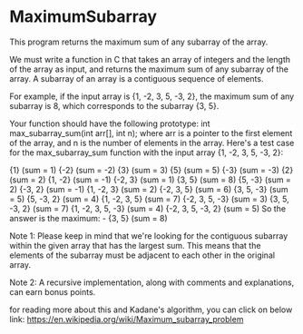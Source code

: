# MaximumSubarray
This program returns the maximum sum of any subarray of the array.

We must write a function in C that takes an array of integers and the length of the array as input, and returns the maximum sum of any subarray of the array. A subarray of an array is a contiguous sequence of elements.

For example, if the input array is {1, -2, 3, 5, -3, 2}, the maximum sum of any subarray is 8, which corresponds to the subarray {3, 5}.

Your function should have the following prototype: int max_subarray_sum(int arr[], int n); where arr is a pointer to the first element of the array, and n is the number of elements in the array. Here's a test case for the max_subarray_sum function with the input array {1, -2, 3, 5, -3, 2}:

{1} (sum = 1)
{-2} (sum = -2)
{3} (sum = 3)
{5} (sum = 5)
{-3} (sum = -3)
{2} (sum = 2)
{1, -2} (sum = -1)
{-2, 3} (sum = 1)
{3, 5} (sum = 8)
{5, -3} (sum = 2)
{-3, 2} (sum = -1)
{1, -2, 3} (sum = 2)
{-2, 3, 5} (sum = 6)
{3, 5, -3} (sum = 5)
{5, -3, 2} (sum = 4)
{1, -2, 3, 5} (sum = 7)
{-2, 3, 5, -3} (sum = 3)
{3, 5, -3, 2} (sum = 7)
{1, -2, 3, 5, -3} (sum = 4)
{-2, 3, 5, -3, 2} (sum = 5)
So the answer is the maximum: - {3, 5} (sum = 8)

Note 1: Please keep in mind that we're looking for the contiguous subarray within the given array that has the largest sum. This means that the elements of the subarray must be adjacent to each other in the original array.

Note 2: A recursive implementation, along with comments and explanations, can earn bonus points.

for reading more about this and Kadane's algorithm, you can click on below link:
https://en.wikipedia.org/wiki/Maximum_subarray_problem
